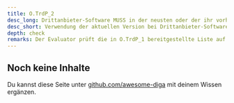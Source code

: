 ```yaml
---
title: O.TrdP_2
desc_long: Drittanbieter-Software MUSS in der neusten oder der ihr vorhergehenden, für die Veröffentlichung vorgesehenen Version verwendet werden.
desc_short: Verwendung der aktuellen Version bei Drittanbieter-Software.
depth: check
remarks: Der Evaluator prüft die in O.TrdP_1 bereitgestellte Liste auf Aktualität der verwendeten Drittanbieter-Software-Versionen. Diese Abwägungen zu den gewählten Versionen werden in der Risikobewertung berücksichtigt.
---
```


## Noch keine Inhalte

Du kannst diese Seite unter [github.com/awesome-diga](https://github.com/awesome-diga/tr-faq) mit deinem Wissen ergänzen.
